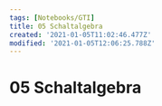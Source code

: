 ```yaml
---
tags: [Notebooks/GTI]
title: 05 Schaltalgebra
created: '2021-01-05T11:02:46.477Z'
modified: '2021-01-05T12:06:25.788Z'
---
```


# 05 Schaltalgebra

